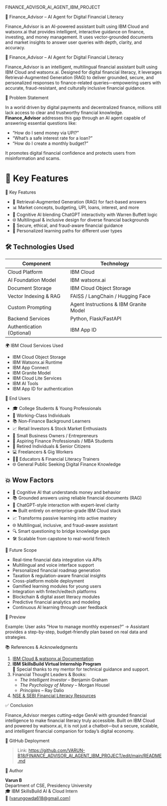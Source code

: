 FINANCE_ADVISOR_AI_AGENT_IBM_PROJECT

💼 Finance_Advisor – AI Agent for Digital Financial Literacy

Finance_Advisor is an AI-powered assistant built using IBM Cloud and watsonx.ai that provides intelligent, interactive guidance on finance, investing, and money management. It uses vector-grounded documents and market insights to answer user queries with depth, clarity, and accuracy.

💼 Finance_Advisor – AI Agent for Digital Financial Literacy


Finance_Advisor is an intelligent, multilingual financial assistant built using IBM Cloud and watsonx.ai. Designed for digital financial literacy, it leverages Retrieval-Augmented Generation (RAG) to deliver grounded, secure, and personalized responses to finance-related queries—empowering users with accurate, fraud-resistant, and culturally inclusive financial guidance.


 
🚀 Problem Statement



In a world driven by digital payments and decentralized finance, millions still lack access to clear and trustworthy financial knowledge.  
**Finance_Advisor** addresses this gap through an AI agent capable of answering essential questions like:
- “How do I send money via UPI?”
- “What’s a safe interest rate for a loan?”
- “How do I create a monthly budget?”

It promotes digital financial confidence and protects users from misinformation and scams.



 🧠 Key Features
=======
🧠 Key Features


- 🔎 Retrieval-Augmented Generation (RAG) for fact-based answers  
- 📊 Market concepts, budgeting, UPI, loans, interest, and more  
- 🧠 Cognitive AI blending ChatGPT interactivity with Warren Buffett logic  
- 🌐 Multilingual & inclusive design for diverse financial backgrounds  
- 🔐 Secure, ethical, and fraud-aware financial guidance  
- 🎯 Personalized learning paths for different user types  


## 🛠️ Technologies Used


| Component                      | Technology                               |
|-------------------------------|------------------------------------------|
| Cloud Platform                | IBM Cloud                                |
| AI Foundation Model           | IBM watsonx.ai                           |
| Document Storage              | IBM Cloud Object Storage                 |
| Vector Indexing & RAG         | FAISS / LangChain / Hugging Face         |
| Custom Prompting              | Agent Instructions & IBM Granite Model   |
| Backend Services              | Python, Flask/FastAPI                    |
| Authentication (Optional)     | IBM App ID                               |


 🌍 IBM Cloud Services Used

- IBM Cloud Object Storage  
- IBM Watsonx.ai Runtime  
- IBM App Connect  
- IBM Granite Model  
- IBM Cloud Lite Services  
- IBM AI Tools  
- IBM App ID for authentication  

👥 End Users


- 🎓 College Students & Young Professionals  
- 💼 Working-Class Individuals  
- 📚 Non-Finance Background Learners  
- 📈 Retail Investors & Stock Market Enthusiasts  
- 🧾 Small Business Owners / Entrepreneurs  
- 🎯 Aspiring Finance Professionals / MBA Students  
- 🧓 Retired Individuals & Senior Citizens  
- 💻 Freelancers & Gig Workers  
- 🧑‍🏫 Educators & Financial Literacy Trainers  
- 🌐 General Public Seeking Digital Finance Knowledge  


## 💥 Wow Factors


- 🧠 Cognitive AI that understands money and behavior  
- 📚 Grounded answers using reliable financial documents (RAG)  
- 🤖 ChatGPT-style interaction with expert-level clarity  
- ☁️ Built entirely on enterprise-grade IBM Cloud stack  
- 📈 Transforms passive learning into active mastery  
- 🌐 Multilingual, inclusive, and fraud-aware assistant  
- 🔍 Smart questioning to bridge knowledge gaps  
- 🛠 Scalable from capstone to real-world fintech  


🔮 Future Scope

- Real-time financial data integration via APIs  
- Multilingual and voice interface support  
- Personalized financial roadmap generation  
- Taxation & regulation-aware financial insights  
- Cross-platform mobile deployment  
- Gamified learning modules for young users  
- Integration with fintech/edtech platforms  
- Blockchain & digital asset literacy modules  
- Predictive financial analytics and modeling  
- Continuous AI learning through user feedback


📸 Preview

Example: User asks “How to manage monthly expenses?” → Assistant provides a step-by-step, budget-friendly plan based on real data and strategies.



📚 References & Acknowledgments

1. [IBM Cloud & watsonx.ai Documentation](https://www.ibm.com/docs/en)  
2. **IBM SkillsBuild Virtual Internship Program**  
   🙏 Special thanks to my mentor for technical guidance and support.  
3. Financial Thought Leaders & Books:  
   - *The Intelligent Investor* – Benjamin Graham  
   - *The Psychology of Money* – Morgan Housel  
   - *Principles* – Ray Dalio  
4. [NSE & SEBI Financial Literacy Resources](https://www.nseindia.com)


✅ Conclusion

Finance_Advisor merges cutting-edge GenAI with grounded financial intelligence to make financial literacy truly accessible. Built on IBM Cloud and powered by watsonx.ai, it is not just a chatbot—but a secure, scalable, and intelligent financial companion for today’s digital economy.


🔗 GitHub Deployment

> Link: https://github.com/VARUN-B18/FINANCE_ADVISOR_AI_AGENT_IBM_PROJECT/edit/main/README.md


👤 Author

**Varun B**  
Department of CSE, Presidency University  
🎓 IBM SkillsBuild AI & Cloud Intern  
📧 [varungowda618@gmail.com]  



